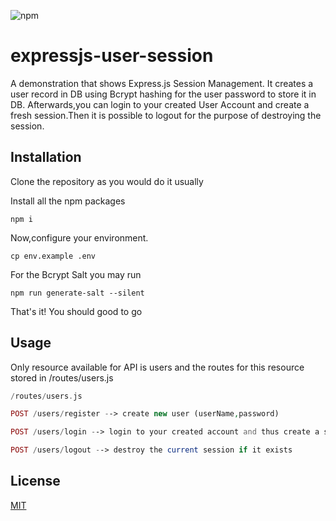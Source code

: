![npm](https://img.shields.io/badge/npm-8.1.2-green)
# expressjs-user-session

A demonstration that shows Express.js Session Management.
It creates a user record in DB using Bcrypt hashing for the user password to store it in DB.
Afterwards,you can login to your created User Account and create a fresh session.Then it is possible to logout for the purpose of destroying the session.


## Installation

Clone the repository as you would do it usually

Install all the npm packages

```npm
npm i
```
Now,configure your environment.
```npm
cp env.example .env
```
For the Bcrypt Salt you may run
```npm
npm run generate-salt --silent
```
That's it! You should good to go
## Usage
Only resource available for API is users and the routes for this resource stored in /routes/users.js 
```php
/routes/users.js

POST /users/register --> create new user (userName,password)

POST /users/login --> login to your created account and thus create a session (userName,password)

POST /users/logout --> destroy the current session if it exists

```

## License
[MIT](https://choosealicense.com/licenses/mit/)
